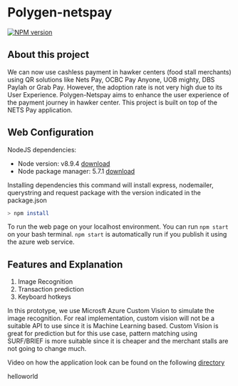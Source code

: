 Polygen-netspay
==================

[![NPM version](https://badge.fury.io/js/web3.svg)](https://npmjs.org/package/web3)  

About this project
--------------------
We can now use cashless payment in hawker centers (food stall merchants) using QR solutions like Nets Pay, OCBC Pay Anyone, UOB mighty, DBS Paylah or Grab Pay. However, the adoption rate is not very high due to its User Experience. Polygen-Netspay aims to enhance the user experience of the payment journey in hawker center. This project is built on top of the NETS Pay application.

Web Configuration
----------------
NodeJS dependencies:
 - Node version: v8.9.4 [download](https://nodejs.org/en/download/)
 - Node package manager: 5.7.1 [download](https://www.npmjs.com/get-npm)

Installing dependencies
this command will install express, nodemailer, querystring and request package with the version indicated in the package.json
```bash
> npm install 
```
To run the web page on your localhost environment. You can run `npm start` on your bash terminal. `npm start` is automatically run if you publish it using the azure web service.  

Features and Explanation
----------------
1. Image Recognition
2. Transaction prediction
3. Keyboard hotkeys

In this prototype, we use Microsft Azure Custom Vision to simulate the image recognition. For real implementation, custom vision will not be a suitable API to use since it is Machine Learning based. Custom Vision is great for prediction but for this use case, pattern matching using SURF/BRIEF is more suitable since it is cheaper and the merchant stalls are not going to change much.  

Video on how the application look can be found on the following [directory](https://github.com/charlieangriawan/polygen-netspay/tree/master/video/demo.mp4)

helloworld